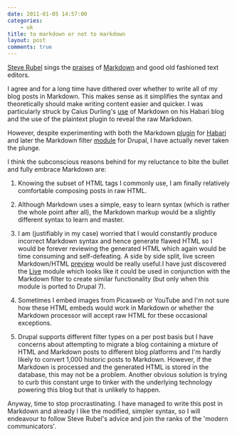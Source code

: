 ```yaml
---
date: 2011-01-05 14:57:00
categories:
    - uk
title: to markdown or not to markdown
layout: post
comments: true
---
```

[Steve Rubel](http://www.steverubel.com/) sings the
[praises](http://www.steverubel.com/markdown-is-a-skill-every-modern-communicator)
of [Markdown](http://daringfireball.net/projects/markdown/) and good
old fashioned text editors.

I agree and for a long time have dithered over whether to write all of
my blog posts in Markdown. This makes sense as it simplifies the
syntax and theoretically should make writing content easier and
quicker. I was particularly struck by Caius Durling's
[use](http://caiustheory.com/view-raw-source) of Markdown on his
Habari blog and the use of the plaintext plugin to reveal the raw
Markdown.

However, despite experimenting with both the Markdown
[plugin](https://trac.habariproject.org/habari-extras/browser/plugins/habarimarkdown?rev=746&order=name)
for [Habari](http://habariproject.org/en/) and later the Markdown
filter [module](http://drupal.org/project/markdown) for Drupal, I have
actually never taken the plunge.

I think the subconscious reasons behind for my reluctance to bite the
bullet and fully embrace Markdown are:

1. Knowing the subset of HTML tags I commonly use, I am finally
relatively comfortable composing posts in raw HTML.

2. Although Markdown uses a simple, easy to learn syntax (which is
rather the whole point after all), the Markdown markup would be a
slightly different syntax to learn and master.

3. I am (justifiably in my case) worried that I would constantly
produce incorrect Markdown syntax and hence generate flawed HTML so I
would be forever reviewing the generated HTML which again would be
time consuming and self-defeating. A side by side split, live screen
Markdown/HTML [preview](http://wmd-editor.com/examples/splitscreen)
would be really useful.I have just discovered the
[Live](http://drupal.org/project/live) module which looks like it
could be used in conjunction with the Markdown filter to create
similar functionality (but only when this module is ported to Drupal
7).

4. Sometimes I embed images from Picasweb or YouTube and I'm not sure
how these HTML embeds would work in Markdown or whether the Markdown
processor will accept raw HTML for these occasional exceptions.

5. Drupal supports different filter types on a per post basis but I
have concerns about attempting to migrate a blog containing a mixture
of HTML and Markdown posts to different blog platforms and I'm hardly
likely to convert 1,000 historic posts to Markdown. However, if the
Markdown is processed and the generated HTML is stored in the
database, this may not be a problem. Another obvious solution is
trying to curb this constant urge to tinker with the underlying
technology powering this blog but that is unlikely to happen.

Anyway, time to stop procrastinating. I have managed to write this
post in Markdown and already I like the modified, simpler syntax, so I
will endeavour to follow Steve Rubel's advice and join the ranks of
the 'modern communicators'.
